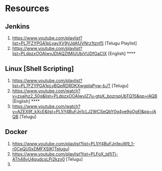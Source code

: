 # Resources
## Jenkins
1. https://www.youtube.com/playlist?list=PL7FZYPGA1pLyayXV9VJdAfJVNrz1tznf5 [Telugu Playlist]  
2. https://www.youtube.com/playlist?list=PLdpzxOOAlwvJDIAQZtMjUUbiVUDfGaCIX [English]    ****

## Linux [Shell Scripting]
1. https://www.youtube.com/playlist?list=PL7FZYPGA1pLyBQpRDRDKXwgplqPyw-bJT [Telugu]                     
2. https://www.youtube.com/watch?v=zsajhz2_50g&list=PLdpzxOOAlwvIZ7u-gtpX_bozrspUbTQ1S&pp=iAQB [English] ****
3. https://www.youtube.com/watch?v=AZEX9f_kXcE&list=PL1jY4BuFJn1cLJ2WCSeQbY0g4ye9gOgEI&pp=iAQB [Telugu]

## Docker 
1. https://www.youtube.com/playlist?list=PL1jY4BuFJn1euW9_1-r0CeQU0xDMFXSIK[Telugu]
2. https://www.youtube.com/playlist?list=PLFoX_td1iTj-ATh48yU4qudcsLPi2kzv0 [Telugu]
3. 
